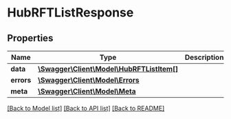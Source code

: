 # HubRFTListResponse

## Properties
Name | Type | Description | Notes
------------ | ------------- | ------------- | -------------
**data** | [**\Swagger\Client\Model\HubRFTListItem[]**](HubRFTListItem.md) |  | [optional] 
**errors** | [**\Swagger\Client\Model\Errors**](Errors.md) |  | [optional] 
**meta** | [**\Swagger\Client\Model\Meta**](Meta.md) |  | [optional] 

[[Back to Model list]](../README.md#documentation-for-models) [[Back to API list]](../README.md#documentation-for-api-endpoints) [[Back to README]](../README.md)


